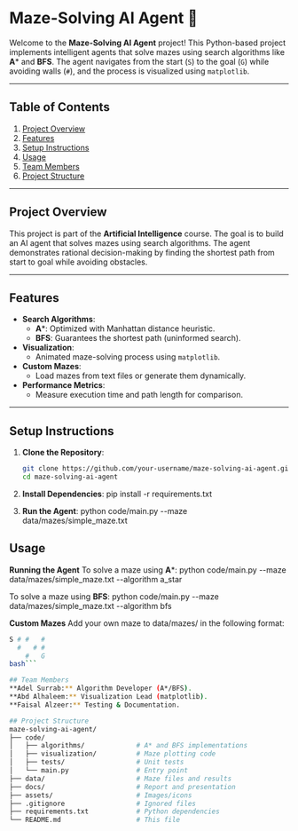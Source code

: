 # Maze-Solving AI Agent 🧩

Welcome to the **Maze-Solving AI Agent** project! This Python-based project implements intelligent agents that solve mazes using search algorithms like **A*** and **BFS**. The agent navigates from the start (`S`) to the goal (`G`) while avoiding walls (`#`), and the process is visualized using `matplotlib`.

---

## Table of Contents
1. [Project Overview](#project-overview)
2. [Features](#features)
3. [Setup Instructions](#setup-instructions)
4. [Usage](#Usage)
5. [Team Members](#team-members)
6. [Project Structure](#project-structure)

---

## Project Overview
This project is part of the **Artificial Intelligence** course. The goal is to build an AI agent that solves mazes using search algorithms. The agent demonstrates rational decision-making by finding the shortest path from start to goal while avoiding obstacles.

---

## Features
- **Search Algorithms**:  
  - **A***: Optimized with Manhattan distance heuristic.  
  - **BFS**: Guarantees the shortest path (uninformed search).  
- **Visualization**:  
  - Animated maze-solving process using `matplotlib`.  
- **Custom Mazes**:  
  - Load mazes from text files or generate them dynamically.  
- **Performance Metrics**:  
  - Measure execution time and path length for comparison. 

---

## Setup Instructions
1. **Clone the Repository**:  
   ```bash
   git clone https://github.com/your-username/maze-solving-ai-agent.git
   cd maze-solving-ai-agent

2. **Install Dependencies**:
    pip install -r requirements.txt

3. **Run the Agent**:
    python code/main.py --maze data/mazes/simple_maze.txt
  
## Usage
**Running the Agent**
To solve a maze using **A***:
python code/main.py --maze data/mazes/simple_maze.txt --algorithm a_star

To solve a maze using **BFS**:
python code/main.py --maze data/mazes/simple_maze.txt --algorithm bfs

**Custom Mazes**
Add your own maze to data/mazes/ in the following format:
```bash
S # #   #
  #   # #
    #   G
bash```

## Team Members
**Adel Surrab:** Algorithm Developer (A*/BFS).
**Abd Alhaleem:** Visualization Lead (matplotlib).
**Faisal Alzeer:** Testing & Documentation.

## Project Structure
maze-solving-ai-agent/  
├── code/  
│   ├── algorithms/             # A* and BFS implementations  
│   ├── visualization/          # Maze plotting code  
│   ├── tests/                  # Unit tests  
│   └── main.py                 # Entry point  
├── data/                       # Maze files and results 
├── docs/                       # Report and presentation  
├── assets/                     # Images/icons  
├── .gitignore                  # Ignored files  
├── requirements.txt            # Python dependencies  
└── README.md                   # This file  
